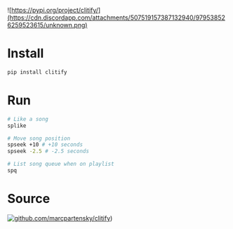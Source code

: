 ![https://pypi.org/project/clitify/](https://cdn.discordapp.com/attachments/507519157387132940/979538526259523615/unknown.png)

# Install
```sh
pip install clitify
```

# Run
```sh
# Like a song
splike

# Move song position
spseek +10 # +10 seconds
spseek -2.5 # -2.5 seconds

# List song queue when on playlist
spq
```

# Source
[![github.com/marcpartensky/clitify](https://cdn-icons-png.flaticon.com/512/25/25231.png)](https://github.com/marcpartensky/clitify))
